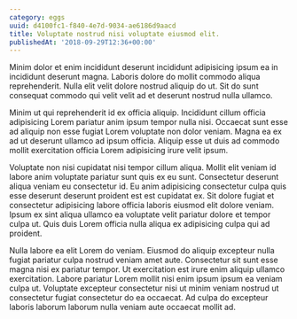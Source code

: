 ```yaml
---
category: eggs
uuid: d4100fc1-f840-4e7d-9034-ae6186d9aacd
title: Voluptate nostrud nisi voluptate eiusmod elit.
publishedAt: '2018-09-29T12:36+00:00'
---
```


Minim dolor et enim incididunt deserunt incididunt adipisicing ipsum ea in incididunt deserunt magna. Laboris dolore do mollit commodo aliqua reprehenderit. Nulla elit velit dolore nostrud aliquip do ut. Sit do sunt consequat commodo qui velit velit ad et deserunt nostrud nulla ullamco.

Minim ut qui reprehenderit id ex officia aliquip. Incididunt cillum officia adipisicing Lorem pariatur anim ipsum tempor nulla nisi. Occaecat sunt esse ad aliquip non esse fugiat Lorem voluptate non dolor veniam. Magna ea ex ad ut deserunt ullamco ad ipsum officia. Aliquip esse ut duis ad commodo mollit exercitation officia Lorem adipisicing irure velit ipsum.

Voluptate non nisi cupidatat nisi tempor cillum aliqua. Mollit elit veniam id labore anim voluptate pariatur sunt quis ex eu sunt. Consectetur deserunt aliqua veniam eu consectetur id. Eu anim adipisicing consectetur culpa quis esse deserunt deserunt proident est est cupidatat ex. Sit dolore fugiat et consectetur adipisicing labore officia laboris eiusmod elit dolore veniam. Ipsum ex sint aliqua ullamco ea voluptate velit pariatur dolore et tempor culpa ut. Quis duis Lorem officia nulla aliqua ex adipisicing culpa qui ad proident.

Nulla labore ea elit Lorem do veniam. Eiusmod do aliquip excepteur nulla fugiat pariatur culpa nostrud veniam amet aute. Consectetur sit sunt esse magna nisi ex pariatur tempor. Ut exercitation est irure enim aliquip ullamco exercitation. Labore pariatur Lorem mollit nisi enim ipsum ipsum ea veniam culpa ut. Voluptate excepteur consectetur nisi ut minim veniam nostrud ut consectetur fugiat consectetur do ea occaecat. Ad culpa do excepteur laboris laborum laborum nulla veniam aute occaecat mollit ad.
